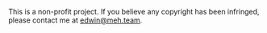 This is a non-profit project. If you believe any copyright has been infringed, please contact me at edwin@meh.team.
